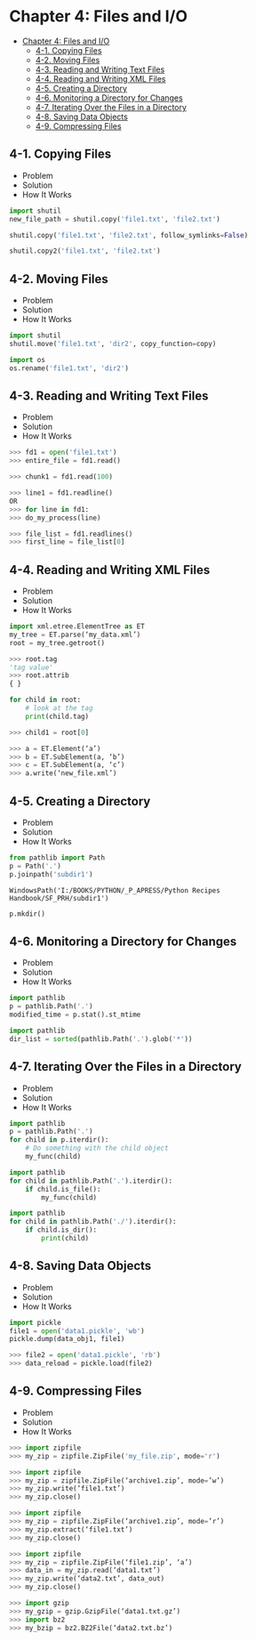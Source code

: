 
# Chapter 4: Files and I/O
<!-- toc orderedList:0 depthFrom:1 depthTo:6 -->

* [Chapter 4: Files and I/O](#chapter-4-files-and-io)
  * [4-1. Copying Files](#4-1-copying-files)
  * [4-2. Moving Files](#4-2-moving-files)
  * [4-3. Reading and Writing Text Files](#4-3-reading-and-writing-text-files)
  * [4-4. Reading and Writing XML Files](#4-4-reading-and-writing-xml-files)
  * [4-5. Creating a Directory](#4-5-creating-a-directory)
  * [4-6. Monitoring a Directory for Changes](#4-6-monitoring-a-directory-for-changes)
  * [4-7. Iterating Over the Files in a Directory](#4-7-iterating-over-the-files-in-a-directory)
  * [4-8. Saving Data Objects](#4-8-saving-data-objects)
  * [4-9. Compressing Files](#4-9-compressing-files)

<!-- tocstop -->


## 4-1. Copying Files
* Problem
* Solution
* How It Works


```python
import shutil
new_file_path = shutil.copy('file1.txt', 'file2.txt')
```


```python
shutil.copy('file1.txt', 'file2.txt', follow_symlinks=False)
```


```python
shutil.copy2('file1.txt', 'file2.txt')
```

## 4-2. Moving Files
* Problem
* Solution
* How It Works


```python
import shutil
shutil.move('file1.txt', 'dir2', copy_function=copy)
```


```python
import os
os.rename('file1.txt', 'dir2')
```

## 4-3. Reading and Writing Text Files
* Problem
* Solution
* How It Works


```python
>>> fd1 = open('file1.txt')
>>> entire_file = fd1.read()
```


```python
>>> chunk1 = fd1.read(100)
```


```python
>>> line1 = fd1.readline()
OR
>>> for line in fd1:
>>> do_my_process(line)
```


```python
>>> file_list = fd1.readlines()
>>> first_line = file_list[0]
```

## 4-4. Reading and Writing XML Files
* Problem
* Solution
* How It Works


```python
import xml.etree.ElementTree as ET
my_tree = ET.parse(‘my_data.xml’)
root = my_tree.getroot()
```


```python
>>> root.tag
'tag value'
>>> root.attrib
{ }
```


```python
for child in root:
    # look at the tag
    print(child.tag)
```


```python
>>> child1 = root[0]
```


```python
>>> a = ET.Element(‘a’)
>>> b = ET.SubElement(a, ‘b’)
>>> c = ET.SubElement(a, ‘c’)
>>> a.write(‘new_file.xml’)
```

## 4-5. Creating a Directory
* Problem
* Solution
* How It Works


```python
from pathlib import Path
p = Path('.')
p.joinpath('subdir1')
```




    WindowsPath('I:/BOOKS/PYTHON/_P_APRESS/Python Recipes Handbook/SF_PRH/subdir1')




```python
p.mkdir()
```

## 4-6. Monitoring a Directory for Changes
* Problem
* Solution
* How It Works


```python
import pathlib
p = pathlib.Path('.')
modified_time = p.stat().st_mtime
```


```python
import pathlib
dir_list = sorted(pathlib.Path('.').glob('*'))
```

## 4-7. Iterating Over the Files in a Directory
* Problem
* Solution
* How It Works


```python
import pathlib
p = pathlib.Path('.')
for child in p.iterdir():
    # Do something with the child object
    my_func(child)
```


```python
import pathlib
for child in pathlib.Path('.').iterdir():
    if child.is_file():
        my_func(child)
```

```python
import pathlib
for child in pathlib.Path('./').iterdir():
    if child.is_dir():
        print(child)
```

## 4-8. Saving Data Objects
* Problem
* Solution
* How It Works


```python
import pickle
file1 = open('data1.pickle', 'wb')
pickle.dump(data_obj1, file1)
```


```python
>>> file2 = open('data1.pickle', 'rb')
>>> data_reload = pickle.load(file2)
```

## 4-9. Compressing Files
* Problem
* Solution
* How It Works


```python
>>> import zipfile
>>> my_zip = zipfile.ZipFile('my_file.zip', mode='r')
```


```python
>>> import zipfile
>>> my_zip = zipfile.ZipFile(‘archive1.zip’, mode=’w’)
>>> my_zip.write(‘file1.txt’)
>>> my_zip.close()
```


```python
>>> import zipfile
>>> my_zip = zipfile.ZipFile(‘archive1.zip’, mode=’r’)
>>> my_zip.extract(‘file1.txt’)
>>> my_zip.close()
```


```python
>>> import zipfile
>>> my_zip = zipfile.ZipFile(‘file1.zip’, ‘a’)
>>> data_in = my_zip.read(‘data1.txt’)
>>> my_zip.write(‘data2.txt’, data_out)
>>> my_zip.close()
```


```python
>>> import gzip
>>> my_gzip = gzip.GzipFile(‘data1.txt.gz’)
>>> import bz2
>>> my_bzip = bz2.BZ2File(‘data2.txt.bz’)
```

